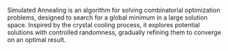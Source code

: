 Simulated Annealing is an algorithm for solving combinatorial optimization problems, designed to search for a global minimum in a large solution space.
Inspired by the crystal cooling process, it explores potential solutions with controlled randomness, gradually refining them to converge on an optimal result.
